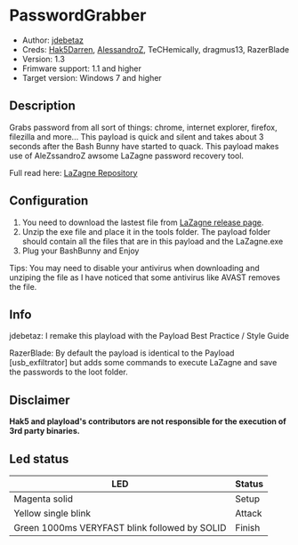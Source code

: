 # PasswordGrabber

* Author: [jdebetaz](https://github.com/jdebetaz)
* Creds: [Hak5Darren](https://github.com/hak5darren), [AlessandroZ](https://github.com/AlessandroZ), TeCHemically, dragmus13, RazerBlade
* Version: 1.3
* Frimware support: 1.1 and higher
* Target version: Windows 7 and higher

## Description
Grabs password from all sort of things: chrome, internet explorer, firefox, filezilla and more... This payload is quick and silent and takes about 3 seconds after the Bash Bunny have started to quack. This payload makes use of AleZssandroZ awsome LaZagne password recovery tool.

Full read here: [LaZagne Repository](https://github.com/AlessandroZ/LaZagne)

## Configuration
1. You need to download the lastest file from [LaZagne release page](https://github.com/AlessandroZ/LaZagne/releases).
2. Unzip the exe file and place it in the tools folder. The payload folder should contain all the files that are in this payload and the LaZagne.exe
3. Plug your BashBunny and Enjoy

Tips: You may need to disable your antivirus when downloading and unziping the file as I have noticed that some antivirus like AVAST removes the file.

## Info
jdebetaz: I remake this playload with the Payload Best Practice / Style Guide

RazerBlade: By default the payload is identical to the Payload [usb_exfiltrator] but adds some commands to execute LaZagne and save the passwords to the loot folder.

## Disclaimer
__Hak5 and playload's contributors are not responsible for the execution of 3rd party binaries.__

## Led status

| LED                                           | Status |
|-----------------------------------------------|--------|
| Magenta solid                                 | Setup  |
| Yellow single blink                           | Attack |
| Green 1000ms VERYFAST blink followed by SOLID | Finish |
